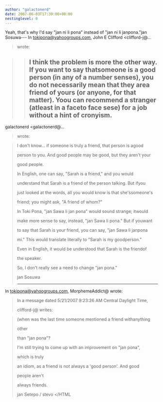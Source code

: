 ```yaml
---
author: "galactonerd"
date: 2007-06-03T17:39:00+00:00
nestinglevel: 0
---
```

Yeah, that's why I'd say "jan ni li pona" instead of "jan ni li janpona."jan Sosuwa---
 In [tokipona@yahoogroups.com](mailto://tokipona@yahoogroups.com), John E Clifford <clifford-j@...
>wrote:

>> I think the problem is more the other way. If you want to say thatsomeone is a good person (in
> any of a number senses), you do not necessarily mean that they area friend of yours (or anyone,
> for that matter). Yoou can recommend a stranger (atleast in a faceto face sese) for a job
> without a hint of cronyism.
>> ---
 galactonerd <galactonerd@...
> wrote:

>> 
> I don't know... if someone is truly a friend, that person is agood
> 
> person to you. And good people may be good, but they aren't your
> 
> good people.
> 
>> 
> In English, one can say, "Sarah is a friend," and you would
> 
> understand that Sarah is a friend of the person talking. But ifyou
> 
> just looked at the words, all you would know is that she'ssomeone's
> 
> friend; you might ask, "A friend of whom?"
> 
>> 
> In Toki Pona, "jan Sawa li jan pona" would sound strange; itwould
> 
> make more sense to say, instead, "jan Sawa li pona." But if youwant
> 
> to say that Sarah is your friend, you can say, "jan Sawa li janpona
> 
> mi." This would translate literally to "Sarah is my goodperson."
> 
> Even in English, it would be understood that Sarah is the friendof
> 
> the speaker.
> 
>> 
> So, I don't really see a need to change "jan pona."
> 
>> 
> jan Sosuwa
> 
>> 
> ---
 In [tokipona@yahoogroups.com](mailto://tokipona@yahoogroups.com), MorphemeAddict@ wrote:

> 
> 
>> 
> 
> In a message dated 5/21/2007 9:23:26 AM Central Daylight Time,
> 
> 
> clifford-j@ writes:

> 
> 
>> 
> 
>> 
> 
> 
> (when was the last time someone mentioned a friend withanything
> 
> other
> 
> 
> 
> than "jan pona"?
> 
> 
>> 
> 
> I'm still trying to come up with an improvement on "jan pona",
> 
> which is truly
> 
> 
> an idiom, as a friend is not always a 'good person'. And good
> 
> people aren't
> 
> 
> always friends.
> 
> 
>> 
> 
> jan Setepo / stevo </HTML
>> 
> 
>> 
>> 
>> 
>>